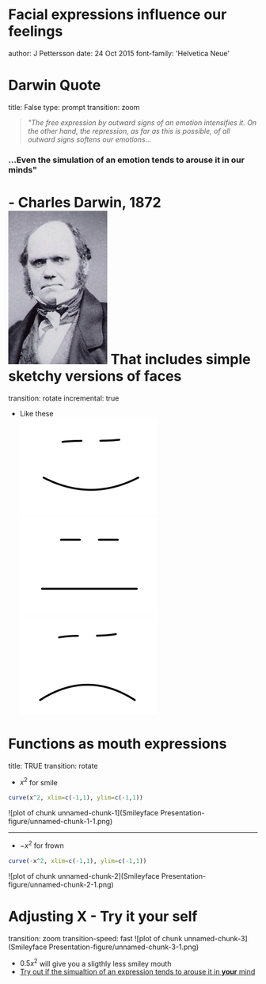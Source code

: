 Facial expressions influence our feelings
========================================================
author: J Pettersson
date: 24 Oct 2015
font-family: 'Helvetica Neue'

Darwin Quote 
========================================================
title: False 
type: prompt
transition: zoom
>_"The free expression by outward signs of an emotion intensifies it. On the other hand, the repression, as far as this is possible, of all outward signs softens our emotions..._    
###  ...Even the simulation of an emotion tends to arouse it in our minds"
\- Charles Darwin, 1872   
![Picture of Grumpy faced Darwin](./Darwin.jpg)
That includes simple sketchy versions of faces
========================================================
transition: rotate
incremental: true

* Like these   
![Sketcy smiley face](./Smiley.png)
![Sketcy netutral face](./Neutraley.png)
![Sketcy frowney face](./Frowney.png)

Functions as mouth expressions
========================================================
title: TRUE
transition: rotate
* $x^2$ for smile   

```r
curve(x^2, xlim=c(-1,1), ylim=c(-1,1))
```

![plot of chunk unnamed-chunk-1](Smileyface Presentation-figure/unnamed-chunk-1-1.png) 
   
***
* $-x^2$ for frown   

```r
curve(-x^2, xlim=c(-1,1), ylim=c(-1,1))
```

![plot of chunk unnamed-chunk-2](Smileyface Presentation-figure/unnamed-chunk-2-1.png) 

Adjusting X - Try it your self
========================================================
transition: zoom
transition-speed: fast
![plot of chunk unnamed-chunk-3](Smileyface Presentation-figure/unnamed-chunk-3-1.png) 

* $0.5x^2$ will give you a sligthly less smiley mouth
* [Try out if the simualtion of an expression tends to arouse it in **your** mind](https://jesperps.shinyapps.io/SmileyFace)

